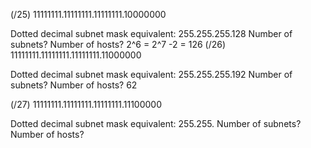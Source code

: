 
  (/25) 11111111.11111111.11111111.10000000

Dotted decimal subnet mask equivalent:
255.255.255.128
Number of subnets? Number of hosts?
2^6  = 2^7 -2  = 126
    (/26) 11111111.11111111.11111111.11000000

Dotted decimal subnet mask equivalent:
255.255.255.192 
Number of subnets? Number of hosts?
62 

(/27) 11111111.11111111.11111111.11100000

Dotted decimal subnet mask equivalent:
255.255.
Number of subnets? Number of hosts?